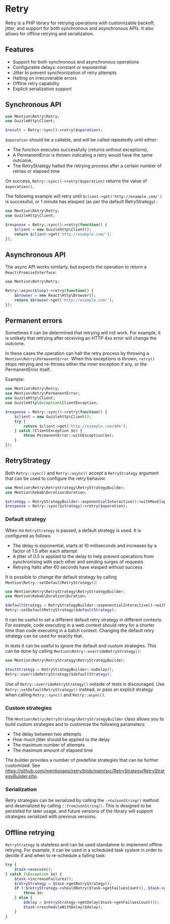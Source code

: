 # Retry

Retry is a PHP library for retrying operations with customizable backoff, jitter, and support for both synchronous and asynchronous APIs. It also allows for offline retrying and serialization.

## Features

- Support for both synchronous and asynchronous operations
- Configurable delays: constant or exponential
- Jitter to prevent synchronization of retry attempts
- Halting on irrecoverable errors
- Offline retry capability
- Explicit serialization support

## Synchronous API

``` php
use Mention\Retry\Retry;
use GuzzleHttp\Client;

$result = Retry::sync()->retry($operation);
```

`$operation` should be a callable, and will be called repeatedly until either:

- The function executes successfully (returns without exceptions),
- A PermanentError is thrown indicating a retry would have the same outcome,
- The RetryStrategy halted the retrying process after a certain number of retries or elapsed time

On success, `Retry::sync()->retry($operation)` returns the value of `$operation()`.

The following example will retry until `$client->get('http://example.com/')` is successful, or 1 minute has elasped (as per the default RetryStrategy) :

``` php
use Mention\Retry\Retry;
use GuzzleHttp\Client;

$response = Retry::sync()->retry(function() {
    $client = new Guzzlehttp\Client();
    return $client->get('http://example.com/');
});
```

## Asynchronous API

The async API works similarly, but expects the operation to return a `React\PromiseInterface`:

``` php
use Mention\Retry\Retry;

Retry::async($loop)->retry(function() {
    $browser = new React\Http\Browser();
    return $browser->get('http://example.com/');
});
```

## Permanent errors

Sometimes it can be determined that retrying will not work. For example, it is unlikely that retrying after receiving an HTTP 4xx error will change the outcome.

In these cases the operation can halt the retry process by throwing a `Mention\Retry\PermanentError`. When this exceptions is thrown, `retry()` stops retrying and re-throws either the inner exception if any, or the PermanentError itself.

Example:

``` php
use Mention\Retry\Retry;
use Mention\Retry\PermanentError;
use GuzzleHttp\Client;
use GuzzleHttp\Exception\ClientException;

$response = Retry::sync()->retry(function() {
    $client = new Guzzlehttp\Client();
    try {
        return $client->get('http://example.com/404');
    } catch (ClientException $e) {
        throw PermanentError::withException($e);
    }
});
```

## RetryStrategy

Both `Retry::sync()` and `Retry::async()` accept a `RetryStrategy` argument that can be used to configure the retry behavior.

``` php
use Mention\Retry\RetryStrategy\RetryStrategyBuilder;
use Mention\Kebab\Duration\Duration;

$strategy = RetryStrategyBuilder::exponentialInteractive()->withMaxElapsedTime(Duration::seconds(15));
$response = Retry::sync($strategy)->retry($operation);
```

### Default strategy

When no `RetryStrategy` is passed, a default strategy is used. It is configured as follows:

- The delay is exponential, starts at 10 milliseconds and increases by a factor of 1.5 after each attempt
- A jitter of 0.5 is applied to the delay to help prevent operations from synchronising with each other and sending surges of requests
- Retrying halts after 60 seconds have elasped without success

It is possible to change the default strategy by calling `Mention\Retry::setDefaultRetryStrategy()`:

``` php
use Mention\Retry\RetryStrategy\RetryStrategyBuilder;
use Mention\Kebab\Duration\Duration;

$defaultStrategy = RetryStrategyBuilder::exponentialInteractive()->withMaxElapsedTime(Duration::seconds(15));
Retry::setDefaultRetryStrategy($defaultStrategy);
```

It can be useful to set a different default retry strategy in different contexts. For example, code executing in a web context should retry for a shorter time than code executing in a batch context. Changing the default retry strategy can be used for exactly that.

In tests it can be useful to ignore the default and custom strategies. This can be done by calling  `Mention\Retry::overrideRetryStrategy()`:

``` php
use Mention\Retry\RetryStrategy\RetryStrategyBuilder;

$testStrategy = RetryStrategyBuilder::noDelay();
Retry::overrideRetryStrategy($defaultStrategy);
```

Use of `Retry::overrideRetryStrategy()` outside of tests is discouraged. Use `Retry::setDefaultRetryStrategy()` instead, or pass an explicit strategy when calling `Retry::sync()` and `Retry::async()`.

### Custom strategies

The `Mention\Retry\RetryStrategy\RetryStrategyBuilder` class allows you to build custom strategies and to customize the following parameters:

- The delay between two attempts
- How much jitter should be applied to the delay
- The maximum number of attempts
- The maximum amount of elapsed time

The builder provides a number of predefine strategies that can be further customized. See https://github.com/mentionapp/retry/blob/main/src/RetryStrategy/RetryStrategyBuilder.php.

### Serialization

Retry strategies can be serialized by calling the `->toJsonString()` method and deserialized by calling `::fromJsonString()`. This is designed to be persisted for later usage, and future versions of the library will support strategies serialized with previous versions.

## Offline retrying

`RetryStrategy` is stateless and can be used standalone to implement offline retrying. For example, it can be used in a scheduled task system in order to decide if and when to re-schedule a failing task:

``` php
try {
    $task->execute();
} catch (\Exception $e) {
    $task->increaseFailures();
    $retryStrategy = $task->getRetryStrategy();
    if (!$retryStrategy->shouldRetry($task->getFailuesCount(), $task->getOriginalScheduleTime())) {
        throw $e;
    } else {
        $delay = $retryStrategy->getDelay($task->getFailuesCount());
        $task->rescheduleWithDelay($delay);
    }
}
```
